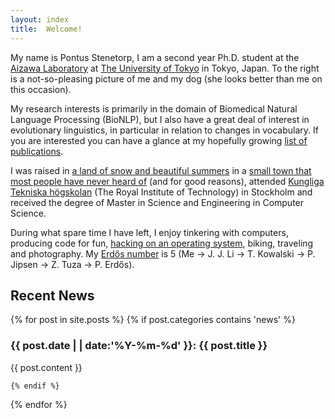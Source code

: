 ```yaml
---
layout: index
title:  Welcome!
---
```


My name is Pontus Stenetorp, I am a second year Ph.D. student at the [Aizawa
Laboratory][aizawa] at [The University of Tokyo][todai] in Tokyo, Japan. To
the right is a not-so-pleasing picture of me and my dog (she looks better than
me on this occasion).

My research interests is primarily in the domain of Biomedical Natural
Language Processing (BioNLP), but I also have a great deal of interest in
evolutionary linguistics, in particular in relation to changes in vocabulary.
If you are interested you can have a glance at my hopefully growing [list of
publications][publications].

I was raised in [a land of snow and beautiful summers][sweden] in a [small
town that most people have never heard of][lindesberg] (and for good reasons),
attended [Kungliga Tekniska högskolan][kth] (The Royal Institute of
Technology) in Stockholm and received the degree of Master in Science and
Engineering in Computer Science.

During what spare time I have left, I enjoy tinkering with computers, producing
code for fun, [hacking on an operating system][freebsd], biking, traveling and
photography. My [Erdős number][erdos] is 5 (Me -> J. J. Li -> T. Kowalski ->
P. Jipsen -> Z. Tuza -> P. Erdős).

## Recent News ##

{% for post in site.posts %}
    {% if post.categories contains 'news' %}

### {{ post.date | | date:'%Y-%m-%d' }}: {{ post.title }}  ###

{{ post.content }}

    {% endif %}
{% endfor %}

[aizawa]:       http://www-al.nii.ac.jp/en/index.html
[erdos]:        http://en.wikipedia.org/wiki/Erd%C5%91s_number
[freebsd]:      http://www.freebsd.org/
[kth]:          http://www.kth.se/?l=en_UK
[lindesberg]:   http://en.wikipedia.org/wiki/Lindesberg
[publications]: /publications.html
[sweden]:       http://en.wikipedia.org/wiki/Sweden
[todai]:        http://www.u-tokyo.ac.jp/index_e.html
